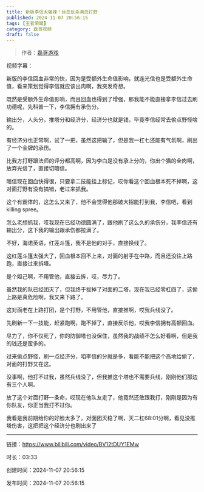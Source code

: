 ```yaml
---
title: 新版李信太强辣！丝血反杀满血打野
published: 2024-11-07 20:56:15
tags: [王者荣耀]
category: 磊哥视频
draft: false
---
```



> 作者：[磊哥游戏](https://space.bilibili.com/268941858?spm_id_from=333.788.upinfo.head.click)

视频字幕：

新版的李信回血非常的快，因为是受额外生命值影响，就连光信也是受额外生命值，看来策划觉得李信就应该出肉啊，我突发奇想。

既然是受额外生命值影响，而且回血也得到了增强，那我能不能直接拿李信过去刷功德呢，先科普一下，李信拥有承伤分。

输出分，人头分，推塔分和经济分，经济分也就是钱，毕竟李信经常去偷点野怪啥的。

有经济分也正常啊，试了一把，虽然这把输了，但是我一杠七还能有气氛啊，刷出了一个金牌的承伤。

比我方打野跟法师的评分都高啊，因为李白是没有承上分的，你出个猫的全肉啊，放弃光信了，直接切暗信。

暗信现在回血快得很，只要拿二技能挂上标记，哎你看这个回血根本死不掉啊，这对面打野有没有搞错，老过来抓我。

这个有霸体的，这怎么又来了，他不会觉得他那破大招能打到我，李信吧，看到killing spree。

怎么老想抓我，哎我现在已经功德圆满了，跟他刷了这么久的承伤分，我李信还有输出分，这下我的输出跟承伤都拉满了。

不好，海诺英语，红莲斗篷，我不是他的对手，直接换线了。

这红莲斗篷太强大了，回血根本回不上来，对面的射手在中路，而且还没往上路跑，直接过来拆塔。

是个妲己啊，不用管他，直接去拆，哎，尽力了。

虽然我的队已经团灭了，但我终于拔掉了对面的二塔，现在我已经零杠四了，这偷上路是真危险啊，我又来下路了。

这对面老在上路打团，是个打野，不用管他，直接推啊，哎我兵线没了。

先刷新一下一技能，赶紧跑啊，跑不掉了，直接反杀他，哎我李信拥有高额回血。

尽力了，你不仅死了，你的防御塔也没保住，虽然我的战绩不怎么好看啊，但是我的钱还是蛮多的。

过来偷点野怪，刷一点经济分，咱李信的分就是多，看能不能把这个高地给偷了，对面的打野又在这。

没事啊，他打不过我，虽然兵线没了，但我推这个塔也不需要兵线，刚刚他们那边有三个人啊。

放了这个对面打野一条命，哎现在他队友走了，他竟然还敢跟我打，刚刚是因为有你队友，你正当我打不过你。

我看是我前期给你的好脸太多了，对面团灭稳了啊，天二杠68:01分啊，看见没推塔伤害，这把把这个经济分也刷出来了

---


链接：https://www.bilibili.com/video/BV12tDUY1EMw



时长：03:33

创建时间：2024-11-07 20:56:15

发布时间：2024-11-07 20:56:15

